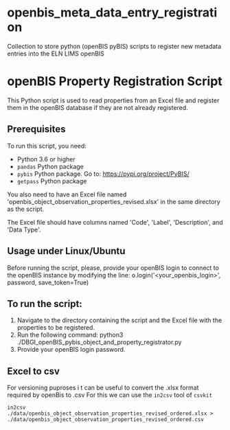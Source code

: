 # openbis_meta_data_entry_registration
Collection to store python (openBIS pyBIS) scripts to register new metadata entries into the ELN LIMS openBIS

# openBIS Property Registration Script
This Python script is used to read properties from an Excel file and register them in the openBIS database if they are not already registered.

## Prerequisites
To run this script, you need:
- Python 3.6 or higher
- `pandas` Python package
- `pybis` Python package. Go to: https://pypi.org/project/PyBIS/
- `getpass` Python package

You also need to have an Excel file named 'openbis_object_observation_properties_revised.xlsx' in the same directory as the script.

The Excel file should have columns named 'Code', 'Label', 'Description', and 'Data Type'.

## Usage under Linux/Ubuntu
Before running the script, please, provide your openBIS login to connect to the openBIS instance by modifying the line:
 o.login('<your_openbis_login>', password, save_token=True) 

## To run the script: 
1.	Navigate to the directory containing the script and the Excel file with the properties to be registered.
2.	Run the following command:
python3 ./DBGI_openBIS_pybis_object_and_property_registrator.py
3.	Provide your openBIS login password. 


## Excel to csv

For versioning puproses i
t can be useful to convert the .xlsx format required by openBis to .csv
For this we can use the `in2csv` tool of `csvkit`

```
in2csv ./data/openbis_object_observation_properties_revised_ordered.xlsx > ./data/openbis_object_observation_properties_revised_ordered.csv
````
